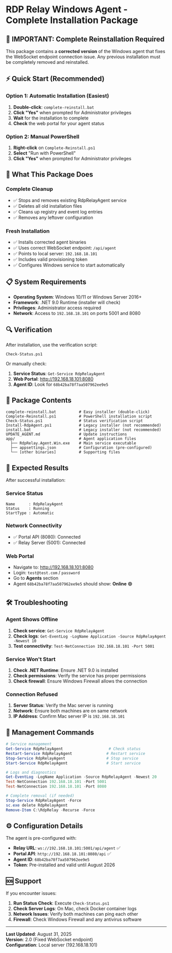 # RDP Relay Windows Agent - Complete Installation Package

## 🚨 IMPORTANT: Complete Reinstallation Required

This package contains a **corrected version** of the Windows agent that fixes the WebSocket endpoint connection issue. Any previous installation must be completely removed and reinstalled.

## ⚡ Quick Start (Recommended)

### Option 1: Automatic Installation (Easiest)
1. **Double-click**: `complete-reinstall.bat`
2. **Click "Yes"** when prompted for Administrator privileges
3. **Wait** for the installation to complete
4. **Check** the web portal for your agent status

### Option 2: Manual PowerShell
1. **Right-click** on `Complete-Reinstall.ps1`
2. **Select** "Run with PowerShell"
3. **Click "Yes"** when prompted for Administrator privileges

## 🔧 What This Package Does

### Complete Cleanup
- ✅ Stops and removes existing RdpRelayAgent service
- ✅ Deletes all old installation files
- ✅ Cleans up registry and event log entries
- ✅ Removes any leftover configuration

### Fresh Installation  
- ✅ Installs corrected agent binaries
- ✅ Uses correct WebSocket endpoint: `/api/agent`
- ✅ Points to local server: `192.168.18.101`
- ✅ Includes valid provisioning token
- ✅ Configures Windows service to start automatically

## 📋 System Requirements

- **Operating System**: Windows 10/11 or Windows Server 2016+
- **Framework**: .NET 9.0 Runtime (installer will check)
- **Privileges**: Administrator access required
- **Network**: Access to `192.168.18.101` on ports 5001 and 8080

## 🔍 Verification

After installation, use the verification script:
```batch
Check-Status.ps1
```

Or manually check:
1. **Service Status**: `Get-Service RdpRelayAgent`
2. **Web Portal**: http://192.168.18.101:8080
3. **Agent ID**: Look for `68b42ba78f7aa507962ee9e5`

## 📁 Package Contents

```
complete-reinstall.bat          # Easy installer (double-click)
Complete-Reinstall.ps1          # PowerShell installation script  
Check-Status.ps1                # Status verification script
Install-RdpAgent.ps1            # Legacy installer (not recommended)
install.bat                     # Legacy installer (not recommended)
UPDATE_AGENT.md                 # Update instructions
app/                            # Agent application files
  ├── RdpRelay.Agent.Win.exe    # Main service executable
  ├── appsettings.json          # Configuration (pre-configured)
  └── [other binaries]          # Supporting files
```

## 🎯 Expected Results

After successful installation:

### Service Status
```
Name      : RdpRelayAgent
Status    : Running  
StartType : Automatic
```

### Network Connectivity
- ✅ Portal API (8080): Connected
- ✅ Relay Server (5001): Connected

### Web Portal
- Navigate to: http://192.168.18.101:8080
- Login: `test@test.com` / `password`
- Go to **Agents** section
- Agent `68b42ba78f7aa507962ee9e5` should show: **Online** 🟢

## 🛠️ Troubleshooting

### Agent Shows Offline
1. **Check service**: `Get-Service RdpRelayAgent`
2. **Check logs**: `Get-EventLog -LogName Application -Source RdpRelayAgent -Newest 10`
3. **Test connectivity**: `Test-NetConnection 192.168.18.101 -Port 5001`

### Service Won't Start
1. **Check .NET Runtime**: Ensure .NET 9.0 is installed
2. **Check permissions**: Verify the service has proper permissions
3. **Check firewall**: Ensure Windows Firewall allows the connection

### Connection Refused
1. **Server Status**: Verify the Mac server is running
2. **Network**: Ensure both machines are on same network
3. **IP Address**: Confirm Mac server IP is `192.168.18.101`

## 🔄 Management Commands

```powershell
# Service management
Get-Service RdpRelayAgent                    # Check status
Restart-Service RdpRelayAgent               # Restart service
Stop-Service RdpRelayAgent                  # Stop service
Start-Service RdpRelayAgent                 # Start service

# Logs and diagnostics
Get-EventLog -LogName Application -Source RdpRelayAgent -Newest 20
Test-NetConnection 192.168.18.101 -Port 5001
Test-NetConnection 192.168.18.101 -Port 8080

# Complete removal (if needed)
Stop-Service RdpRelayAgent -Force
sc.exe delete RdpRelayAgent
Remove-Item C:\RdpRelay -Recurse -Force
```

## ⚙️ Configuration Details

The agent is pre-configured with:

- **Relay URL**: `ws://192.168.18.101:5001/api/agent` ✅
- **Portal API**: `http://192.168.18.101:8080/api` ✅  
- **Agent ID**: `68b42ba78f7aa507962ee9e5`
- **Token**: Pre-installed and valid until August 2026

## 🆘 Support

If you encounter issues:

1. **Run Status Check**: Execute `Check-Status.ps1`
2. **Check Server Logs**: On Mac, check Docker container logs
3. **Network Issues**: Verify both machines can ping each other
4. **Firewall**: Check Windows Firewall and any antivirus software

---

**Last Updated**: August 31, 2025  
**Version**: 2.0 (Fixed WebSocket endpoint)  
**Configuration**: Local server (192.168.18.101)
